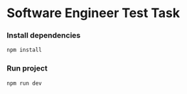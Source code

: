 # Software Engineer Test Task

### Install dependencies

```bash
npm install
```

### Run project

```bash
npm run dev
```